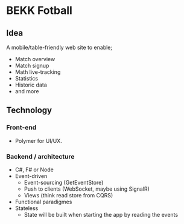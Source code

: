 # BEKK Fotball

## Idea

A mobile/table-friendly web site to enable;
* Match overview
* Match signup
* Math live-tracking
* Statistics
* Historic data
* and more

## Technology

### Front-end 
* Polymer for UI/UX.

### Backend / architecture
* C#, F# or Node
* Event-driven
  * Event-sourcing (GetEventStore)
  * Push to clients (WebSocket, maybe using SignalR)
  * Views (think read store from CQRS)
* Functional paradigmes
* Stateless
  * State will be built when starting the app by reading the events
